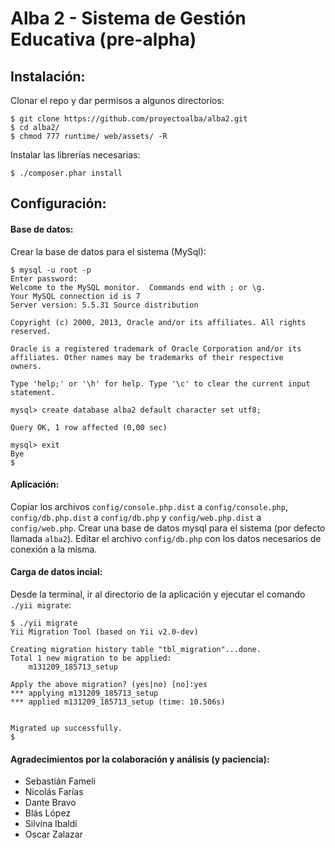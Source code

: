 Alba 2 - Sistema de Gestión Educativa (pre-alpha)
=================================================

Instalación:
------------

Clonar el repo y dar permisos a algunos directorios:

~~~
$ git clone https://github.com/proyectoalba/alba2.git
$ cd alba2/
$ chmod 777 runtime/ web/assets/ -R
~~~

Instalar las librerías necesarias:

~~~
$ ./composer.phar install
~~~

Configuración:
--------------

#### Base de datos: 

Crear la base de datos para el sistema (MySql):

~~~
$ mysql -u root -p
Enter password: 
Welcome to the MySQL monitor.  Commands end with ; or \g.
Your MySQL connection id is 7
Server version: 5.5.31 Source distribution

Copyright (c) 2000, 2013, Oracle and/or its affiliates. All rights reserved.

Oracle is a registered trademark of Oracle Corporation and/or its
affiliates. Other names may be trademarks of their respective
owners.

Type 'help;' or '\h' for help. Type '\c' to clear the current input statement.

mysql> create database alba2 default character set utf8;

Query OK, 1 row affected (0,00 sec)

mysql> exit
Bye
$
~~~

#### Aplicación: 

Copiar los archivos `config/console.php.dist` a `config/console.php`, `config/db.php.dist` a `config/db.php` y `config/web.php.dist` a `config/web.php`.
Crear una base de datos mysql para el sistema (por defecto llamada `alba2`).
Editar el archivo `config/db.php` con los datos necesarios de conexión a la misma.

#### Carga de datos incial:

Desde la terminal, ir al directorio de la aplicación y ejecutar el comando `./yii migrate`:

~~~
$ ./yii migrate
Yii Migration Tool (based on Yii v2.0-dev)

Creating migration history table "tbl_migration"...done.
Total 1 new migration to be applied:
    m131209_185713_setup

Apply the above migration? (yes|no) [no]:yes
*** applying m131209_185713_setup
*** applied m131209_185713_setup (time: 10.506s)


Migrated up successfully.
$ 
~~~

#### Agradecimientos por la colaboración y análisis (y paciencia): 
* Sebastián Fameli
* Nicolás Farías
* Dante Bravo
* Blás López
* Silvina Ibaldi
* Oscar Zalazar
